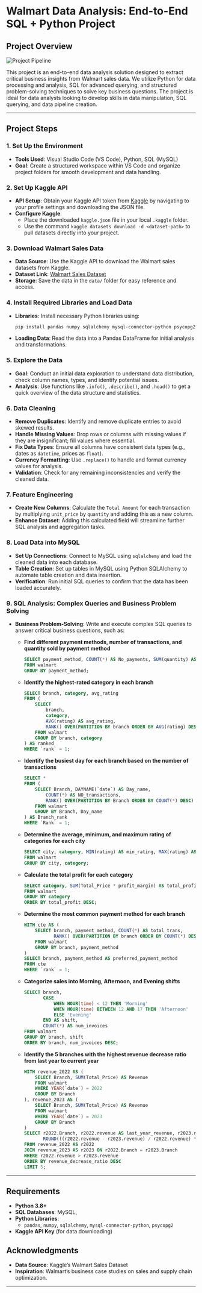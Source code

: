 
# Walmart Data Analysis: End-to-End SQL + Python Project 

## Project Overview

![Project Pipeline](https://github.com/najirh/Walmart_SQL_Python/blob/main/walmart_project-piplelines.png)

This project is an end-to-end data analysis solution designed to extract critical business insights from Walmart sales data. We utilize Python for data processing and analysis, SQL for advanced querying, and structured problem-solving techniques to solve key business questions. The project is ideal for data analysts looking to develop skills in data manipulation, SQL querying, and data pipeline creation.

---

## Project Steps

### 1. Set Up the Environment
   - **Tools Used**: Visual Studio Code (VS Code), Python, SQL (MySQL)
   - **Goal**: Create a structured workspace within VS Code and organize project folders for smooth development and data handling.

### 2. Set Up Kaggle API
   - **API Setup**: Obtain your Kaggle API token from [Kaggle](https://www.kaggle.com/) by navigating to your profile settings and downloading the JSON file.
   - **Configure Kaggle**: 
      - Place the downloaded `kaggle.json` file in your local `.kaggle` folder.
      - Use the command `kaggle datasets download -d <dataset-path>` to pull datasets directly into your project.

### 3. Download Walmart Sales Data
   - **Data Source**: Use the Kaggle API to download the Walmart sales datasets from Kaggle.
   - **Dataset Link**: [Walmart Sales Dataset](https://www.kaggle.com/najir0123/walmart-10k-sales-datasets)
   - **Storage**: Save the data in the `data/` folder for easy reference and access.

### 4. Install Required Libraries and Load Data
   - **Libraries**: Install necessary Python libraries using:
     ```bash
     pip install pandas numpy sqlalchemy mysql-connector-python psycopg2
     ```
   - **Loading Data**: Read the data into a Pandas DataFrame for initial analysis and transformations.

### 5. Explore the Data
   - **Goal**: Conduct an initial data exploration to understand data distribution, check column names, types, and identify potential issues.
   - **Analysis**: Use functions like `.info()`, `.describe()`, and `.head()` to get a quick overview of the data structure and statistics.

### 6. Data Cleaning
   - **Remove Duplicates**: Identify and remove duplicate entries to avoid skewed results.
   - **Handle Missing Values**: Drop rows or columns with missing values if they are insignificant; fill values where essential.
   - **Fix Data Types**: Ensure all columns have consistent data types (e.g., dates as `datetime`, prices as `float`).
   - **Currency Formatting**: Use `.replace()` to handle and format currency values for analysis.
   - **Validation**: Check for any remaining inconsistencies and verify the cleaned data.

### 7. Feature Engineering
   - **Create New Columns**: Calculate the `Total Amount` for each transaction by multiplying `unit_price` by `quantity` and adding this as a new column.
   - **Enhance Dataset**: Adding this calculated field will streamline further SQL analysis and aggregation tasks.

### 8. Load Data into MySQL 
   - **Set Up Connections**: Connect to MySQL using `sqlalchemy` and load the cleaned data into each database.
   - **Table Creation**: Set up tables in  MySQL using Python SQLAlchemy to automate table creation and data insertion.
   - **Verification**: Run initial SQL queries to confirm that the data has been loaded accurately.

### 9. SQL Analysis: Complex Queries and Business Problem Solving
   - **Business Problem-Solving**: Write and execute complex SQL queries to answer critical business questions, such as:
     
     - **Find different payment methods, number of transactions, and quantity sold by payment method**
       ```sql
       SELECT payment_method, COUNT(*) AS No_payments, SUM(quantity) AS no_quantity_sold
       FROM walmart
       GROUP BY payment_method;
       ```

     - **Identify the highest-rated category in each branch**
       ```sql
       SELECT branch, category, avg_rating
       FROM (
           SELECT 
               branch,
               category,
               AVG(rating) AS avg_rating,
               RANK() OVER(PARTITION BY branch ORDER BY AVG(rating) DESC) AS `rank`
           FROM walmart
           GROUP BY branch, category
       ) AS ranked
       WHERE `rank` = 1;
       ```

     - **Identify the busiest day for each branch based on the number of transactions**
       ```sql
       SELECT *
       FROM (
           SELECT Branch, DAYNAME(`date`) AS Day_name,
               COUNT(*) AS NO_transactions,
               RANK() OVER(PARTITION BY Branch ORDER BY COUNT(*) DESC) AS `Rank`
           FROM walmart
           GROUP BY Branch, Day_name
       ) AS Branch_rank
       WHERE `Rank` = 1;
       ```

     - **Determine the average, minimum, and maximum rating of categories for each city**
       ```sql
       SELECT city, category, MIN(rating) AS min_rating, MAX(rating) AS max_rating, AVG(rating) AS avg_rating
       FROM walmart
       GROUP BY city, category;
       ```

     - **Calculate the total profit for each category**
       ```sql
       SELECT category, SUM(Total_Price * profit_margin) AS total_profit
       FROM walmart
       GROUP BY category
       ORDER BY total_profit DESC;
       ```

     - **Determine the most common payment method for each branch**
       ```sql
       WITH cte AS (
           SELECT branch, payment_method, COUNT(*) AS total_trans,
                  RANK() OVER(PARTITION BY branch ORDER BY COUNT(*) DESC) AS `rank`
           FROM walmart
           GROUP BY branch, payment_method
       )
       SELECT branch, payment_method AS preferred_payment_method
       FROM cte
       WHERE `rank` = 1;
       ```

     - **Categorize sales into Morning, Afternoon, and Evening shifts**
       ```sql
       SELECT branch, 
              CASE 
                  WHEN HOUR(time) < 12 THEN 'Morning'
                  WHEN HOUR(time) BETWEEN 12 AND 17 THEN 'Afternoon'
                  ELSE 'Evening'
              END AS shift, 
              COUNT(*) AS num_invoices
       FROM walmart
       GROUP BY branch, shift
       ORDER BY branch, num_invoices DESC;
       ```

     - **Identify the 5 branches with the highest revenue decrease ratio from last year to current year**
       ```sql
       WITH revenue_2022 AS (
           SELECT Branch, SUM(Total_Price) AS Revenue
           FROM walmart
           WHERE YEAR(`date`) = 2022
           GROUP BY Branch
       ), revenue_2023 AS (
           SELECT Branch, SUM(Total_Price) AS Revenue
           FROM walmart
           WHERE YEAR(`date`) = 2023
           GROUP BY Branch
       )
       SELECT r2022.Branch, r2022.revenue AS last_year_revenue, r2023.revenue AS current_year_revenue,
              ROUND(((r2022.revenue - r2023.revenue) / r2022.revenue) * 100, 2) AS revenue_decrease_ratio
       FROM revenue_2022 AS r2022
       JOIN revenue_2023 AS r2023 ON r2022.Branch = r2023.Branch
       WHERE r2022.revenue > r2023.revenue
       ORDER BY revenue_decrease_ratio DESC
       LIMIT 5;
       ```

---


## Requirements

- **Python 3.8+**
- **SQL Databases**: MySQL, 
- **Python Libraries**:
  - `pandas`, `numpy`, `sqlalchemy`, `mysql-connector-python`, `psycopg2`
- **Kaggle API Key** (for data downloading)



## Acknowledgments

- **Data Source**: Kaggle’s Walmart Sales Dataset
- **Inspiration**: Walmart’s business case studies on sales and supply chain optimization.

---

